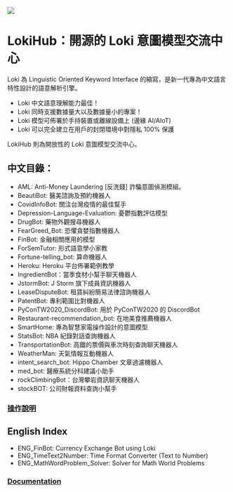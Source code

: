 ![](https://repository-images.githubusercontent.com/307279527/18c3ef04-cd56-43ad-b3e3-8fa9ab0a3c0f)
# LokiHub：開源的 Loki 意圖模型交流中心
Loki 為 Linguistic Oriented Keyword Interface 的縮寫，是新一代專為中文語言特性設計的語意解析引擎。

* Loki 中文語意理解能力最佳！
* Loki 同時支援數據量大以及數據量小的專案！
* Loki 模型可佈署於手持裝置或離線設備上 (邊緣 AI/AIoT)
* Loki 可以完全建立在用戶的封閉環境中對隱私 100% 保護

LokiHub 則為開放性的 Loki 意圖模型交流中心。

## 中文目錄：
* AML: Anti-Money Laundering [反洗錢] 詐騙意圖偵測模組。
* BeautiBot: 醫美諮詢及預約機器人
* CovidInfoBot: 關注台灣疫情的最佳幫手
* Depression-Language-Evaluation: 憂鬱指數評估模型
* DrugBot: 藥物外觀搜尋機器人
* FearGreed_Bot: 恐懼貪婪指數機器人
* FinBot: 金融相關應用的模型
* ForSemTutor: 形式語意學小家教
* Fortune-telling_bot: 算命機器人
* Heroku: Heroku 平台佈署範例教學
*  IngredientBot：當季食材小幫手聊天機器人
* JstormBot: J Storm 旗下成員資訊機器人
* LeaseDisputeBot: 租賃糾紛簡易法律諮詢機器人
* PatentBot: 專利範圍比對機器人 
* PyConTW2020_DiscordBot: 用於 PyConTW2020 的 DiscordBot
* Restaurant-recommendation_bot: 在地美食推薦機器人
* SmartHome: 專為智慧家電操作設計的意圖模型
* StatsBot: NBA 紀錄對話查詢機器人
* TransportationBot: 高鐵的票價與車次時刻查詢聊天機器人
* WeatherMan: 天氣情報互動機器人
* intent_search_bot: Hippo Chamber 文章過濾機器人
* med_bot: 醫療系統分科建議小助手
*  rockClimbingBot：台灣攀岩資訊聊天機器人
* stockBOT: 公司財報資料查詢小幫手

### [操作說明](https://api.droidtown.co/document/#Loki)

## English Index
* ENG_FinBot: Currency Exchange Bot using Loki
* ENG_TimeText2Number: Time Format Converter (Text to Number)
* ENG_MathWordProblem_Solver: Solver for Math World Problems

### [Documentation](https://nlu.droidtown.co/document/#Loki)

